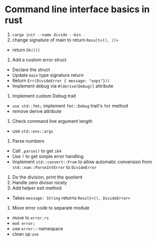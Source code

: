 # Command line interface basics in rust

1. `cargo init --name divide --bin .`
1. change signature of main to return `Result<(), ()>`
  * return `Ok(())`
1. Add a custom error struct
  * Declare the struct
  * Update `main` type signature return
  * Return `Err(DivideError { message: "oops"}))`
  * Implement debug via `#[derive(Debug)]` attribute
1. Implement custom Debug trait
  * `use std::fmt;`
  implement `fmt::Debug` trait's `fmt` method
  * remove derive attribute
1. Check command line argument length
  * use `std::env::args`
1. Parse numbers
  * Call `.parse()` to get `i64`
  * Use `?` to get simple error handling
  * Implement `std::convert::From` to allow automatic conversion from `std::num::ParseIntError` to `DivideError`
1. Do the division, print the quotient
1. Handle zero divisor nicely
1. Add helper exit method
  * Takes `message: String` returns `Result<(), DivideError>`
1. Move error code to separate module
  * move to `error.rs`
  * `mod error;`
  * use `error::` namespace
  * clean up `use`
